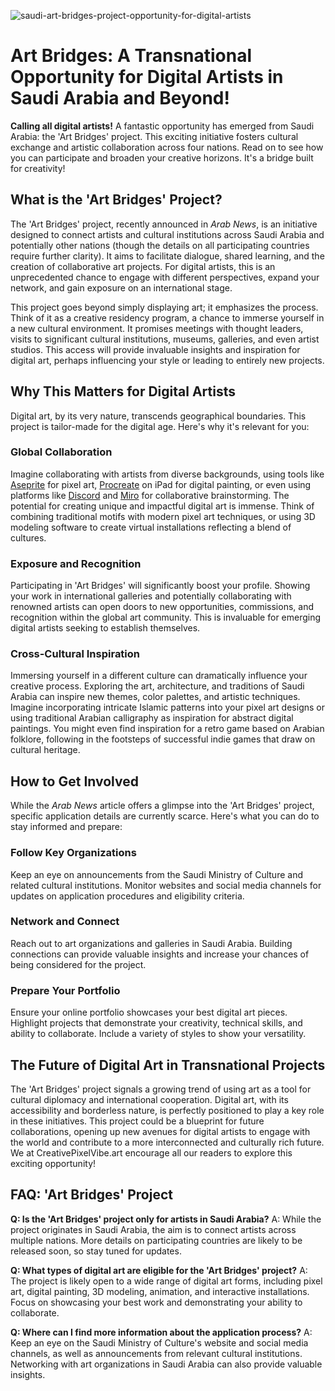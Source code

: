 ![saudi-art-bridges-project-opportunity-for-digital-artists](https://images.pexels.com/photos/8374473/pexels-photo-8374473.jpeg?auto=compress&cs=tinysrgb&fit=crop&h=627&w=1200)

# Art Bridges: A Transnational Opportunity for Digital Artists in Saudi Arabia and Beyond!

**Calling all digital artists!** A fantastic opportunity has emerged from Saudi Arabia: the 'Art Bridges' project. This exciting initiative fosters cultural exchange and artistic collaboration across four nations. Read on to see how you can participate and broaden your creative horizons. It's a bridge built for creativity!

## What is the 'Art Bridges' Project?

The 'Art Bridges' project, recently announced in *Arab News*, is an initiative designed to connect artists and cultural institutions across Saudi Arabia and potentially other nations (though the details on all participating countries require further clarity). It aims to facilitate dialogue, shared learning, and the creation of collaborative art projects. For digital artists, this is an unprecedented chance to engage with different perspectives, expand your network, and gain exposure on an international stage.

This project goes beyond simply displaying art; it emphasizes the process. Think of it as a creative residency program, a chance to immerse yourself in a new cultural environment. It promises meetings with thought leaders, visits to significant cultural institutions, museums, galleries, and even artist studios. This access will provide invaluable insights and inspiration for digital art, perhaps influencing your style or leading to entirely new projects. 

## Why This Matters for Digital Artists

Digital art, by its very nature, transcends geographical boundaries. This project is tailor-made for the digital age. Here's why it's relevant for you:

### Global Collaboration

Imagine collaborating with artists from diverse backgrounds, using tools like [Aseprite](https://www.aseprite.org/) for pixel art, [Procreate](https://procreate.com/) on iPad for digital painting, or even using platforms like [Discord](https://discord.com/) and [Miro](https://miro.com/) for collaborative brainstorming. The potential for creating unique and impactful digital art is immense. Think of combining traditional motifs with modern pixel art techniques, or using 3D modeling software to create virtual installations reflecting a blend of cultures. 

### Exposure and Recognition

Participating in 'Art Bridges' will significantly boost your profile. Showing your work in international galleries and potentially collaborating with renowned artists can open doors to new opportunities, commissions, and recognition within the global art community. This is invaluable for emerging digital artists seeking to establish themselves.

### Cross-Cultural Inspiration

Immersing yourself in a different culture can dramatically influence your creative process. Exploring the art, architecture, and traditions of Saudi Arabia can inspire new themes, color palettes, and artistic techniques. Imagine incorporating intricate Islamic patterns into your pixel art designs or using traditional Arabian calligraphy as inspiration for abstract digital paintings. You might even find inspiration for a retro game based on Arabian folklore, following in the footsteps of successful indie games that draw on cultural heritage.

## How to Get Involved

While the *Arab News* article offers a glimpse into the 'Art Bridges' project, specific application details are currently scarce. Here's what you can do to stay informed and prepare:

### Follow Key Organizations

Keep an eye on announcements from the Saudi Ministry of Culture and related cultural institutions. Monitor websites and social media channels for updates on application procedures and eligibility criteria.

### Network and Connect

Reach out to art organizations and galleries in Saudi Arabia. Building connections can provide valuable insights and increase your chances of being considered for the project.

### Prepare Your Portfolio

Ensure your online portfolio showcases your best digital art pieces. Highlight projects that demonstrate your creativity, technical skills, and ability to collaborate. Include a variety of styles to show your versatility.

## The Future of Digital Art in Transnational Projects

The 'Art Bridges' project signals a growing trend of using art as a tool for cultural diplomacy and international cooperation. Digital art, with its accessibility and borderless nature, is perfectly positioned to play a key role in these initiatives. This project could be a blueprint for future collaborations, opening up new avenues for digital artists to engage with the world and contribute to a more interconnected and culturally rich future. We at CreativePixelVibe.art encourage all our readers to explore this exciting opportunity!

## FAQ: 'Art Bridges' Project

**Q: Is the 'Art Bridges' project only for artists in Saudi Arabia?**
A: While the project originates in Saudi Arabia, the aim is to connect artists across multiple nations. More details on participating countries are likely to be released soon, so stay tuned for updates.

**Q: What types of digital art are eligible for the 'Art Bridges' project?**
A: The project is likely open to a wide range of digital art forms, including pixel art, digital painting, 3D modeling, animation, and interactive installations. Focus on showcasing your best work and demonstrating your ability to collaborate.

**Q: Where can I find more information about the application process?**
A: Keep an eye on the Saudi Ministry of Culture's website and social media channels, as well as announcements from relevant cultural institutions. Networking with art organizations in Saudi Arabia can also provide valuable insights.
